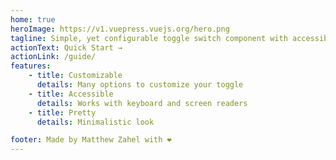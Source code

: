 ```yaml
---
home: true
heroImage: https://v1.vuepress.vuejs.org/hero.png
tagline: Simple, yet configurable toggle switch component with accessibility out of the box!
actionText: Quick Start →
actionLink: /guide/
features:
    - title: Customizable
      details: Many options to customize your toggle
    - title: Accessible
      details: Works with keyboard and screen readers
    - title: Pretty
      details: Minimalistic look

footer: Made by Matthew Zahel with ❤️
---
```

